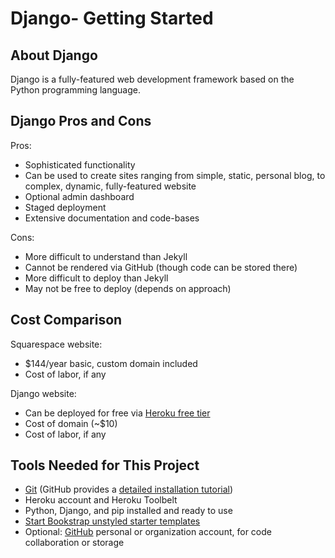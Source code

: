 # Django- Getting Started

## About Django

Django is a fully-featured web development framework based on the Python programming language. 

## Django Pros and Cons

Pros:
* Sophisticated functionality
* Can be used to create sites ranging from simple, static, personal blog, to complex, dynamic, fully-featured website
* Optional admin dashboard
* Staged deployment
* Extensive documentation and code-bases

Cons:
* More difficult to understand than Jekyll
* Cannot be rendered via GitHub (though code can be stored there)
* More difficult to deploy than Jekyll
* May not be free to deploy (depends on approach)

## Cost Comparison

Squarespace website:
* $144/year basic, custom domain included
* Cost of labor, if any

Django website:
* Can be deployed for free via [Heroku free tier](https://www.heroku.com/pricing)
* Cost of domain (~$10)
* Cost of labor, if any

## Tools Needed for This Project

* [Git](https://git-scm.com) (GitHub provides a [detailed installation tutorial](https://help.github.com/articles/set-up-git))
* Heroku account and Heroku Toolbelt
* Python, Django, and pip installed and ready to use
* [Start Bookstrap unstyled starter templates](http://startbootstrap.com/template-categories/unstyled)
* Optional: [GitHub](https://github.com) personal or organization account, for code collaboration or storage
